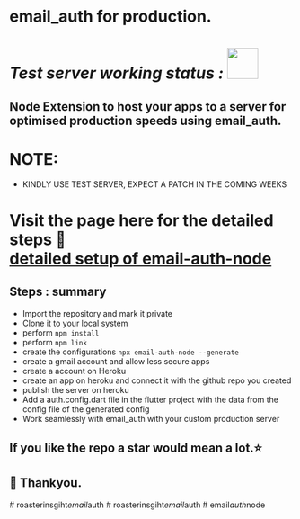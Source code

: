 # email_auth for production.
# ***Test server working status : <img src=https://app-authenticator.herokuapp.com/test/img width=55>***

## Node Extension to host your apps to a server for optimised production speeds using email_auth.
# NOTE:
  - KINDLY USE TEST SERVER, EXPECT A PATCH IN THE COMING WEEKS
# Visit the page here for the detailed steps 📌 <br/>[detailed setup of email-auth-node](https://saran-surya.github.io/email-auth-node/)


## Steps : summary
- Import the repository and mark it private
- Clone it to your local system
- perform ```npm install```
- perform ```npm link```
- create the configurations ```npx email-auth-node --generate```
- create a gmail account and allow less secure apps
- create a account on Heroku
- create an app on heroku and connect it with the github repo you created
- publish the server on heroku
- Add a auth.config.dart file in the flutter project with the data from the config file of the generated config
- Work seamlessly with email_auth with your custom production server

## If you like the repo a star would mean a lot.⭐
## 💚 Thankyou.
#   r o a s t e r i n s g i h t _ e m a i l _ a u t h  
 #   r o a s t e r i n s g i h t _ e m a i l _ a u t h  
 #   e m a i l _ a u t h _ n o d e  
 